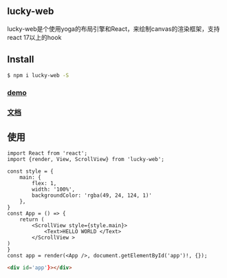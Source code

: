 
## lucky-web

lucky-web是个使用yoga的布局引擎和React，来绘制canvas的渲染框架，支持react 17以上的hook
## Install

``` bash
$ npm i lucky-web -S
```

### [demo](https://liangbairong.gitee.io/lucky-web/)

### [文档](https://liangbairong.gitee.io/lucky-web-ui/)

## 使用

```tsx
import React from 'react'; 
import {render, View, ScrollView} from 'lucky-web';

const style = {
    main: {
        flex: 1,
        width: '100%',
        backgroundColor: 'rgba(49, 24, 124, 1)'
    },
}
const App = () => {
    return (
        <ScrollView style={style.main}> 
            <Text>HELLO WORLD </Text>
        </ScrollView >
)
}
const app = render(<App />, document.getElementById('app')!, {});

```

```html
<div id='app'}></div>
```


